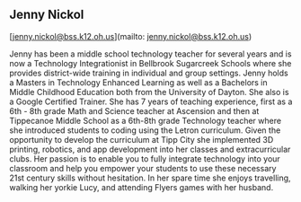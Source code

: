 ## Jenny Nickol

[jenny.nickol@bss.k12.oh.us](mailto: jenny.nickol@bss.k12.oh.us)

Jenny has been a middle school technology teacher for several years and is now a Technology Integrationist in Bellbrook Sugarcreek Schools where she provides district-wide training in individual and group settings. Jenny holds a Masters in Technology Enhanced Learning as well as a Bachelors in Middle Childhood Education both from the University of Dayton. She also is a Google Certified Trainer. She has 7 years of teaching experience, first as a 6th - 8th grade Math and Science teacher at Ascension and then at Tippecanoe Middle School as a 6th-8th grade Technology teacher where she introduced students to coding using the Letron curriculum. Given the opportunity to develop the curriculum at Tipp City she implemented 3D printing, robotics, and app development into her classes and extracurricular clubs. Her passion is to enable you to fully integrate technology into your classroom and help you empower your students to use these necessary 21st century skills without hesitation. In her spare time she enjoys travelling, walking her yorkie Lucy, and attending Flyers games with her husband.

